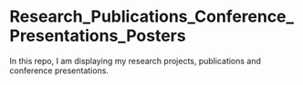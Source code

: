 # Research_Publications_Conference_Presentations_Posters
In this repo, I am displaying my research projects, publications and conference presentations.
